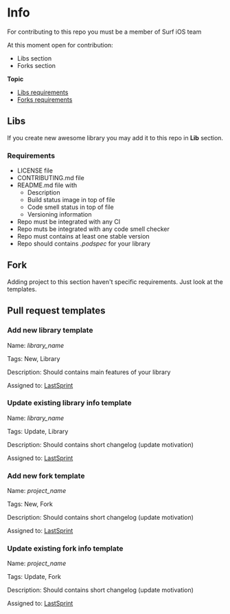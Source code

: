# Info

For contributing to this repo you must be a member of Surf iOS team

At this moment open for contribution:
- Libs section
- Forks section

**Topic**

- [Libs requirements](#libs)
- [Forks requirements](#fork)

## Libs

If you create new awesome library you may add it to this repo in **Lib** section.

### Requirements

- LICENSE file
- CONTRIBUTING.md file
- README.md file with
  - Description
  - Build status image in top of file
  - Code smell status in top of file
  - Versioning information
- Repo must be integrated with any CI
- Repo muts be integrated with any code smell checker
- Repo must contains at least one stable version
- Repo should contains *.podspec* for your library

## Fork

Adding project to this section haven't specific requirements. Just look at the templates. 

## Pull request templates

### Add new library template

Name: *library_name*

Tags: New, Library

Description: Should contains main features of your library

Assigned to: [LastSprint](https://guthub.com/LastSprint)

### Update existing library info template

Name: *library_name*

Tags: Update, Library

Description: Should contains short changelog (update motivation)

Assigned to: [LastSprint](https://guthub.com/LastSprint)

### Add new fork template

Name: *project_name*

Tags: New, Fork

Description: Should contains short changelog (update motivation)

Assigned to: [LastSprint](https://guthub.com/LastSprint)

### Update existing fork info template

Name: *project_name*

Tags: Update, Fork

Description: Should contains short changelog (update motivation)

Assigned to: [LastSprint](https://guthub.com/LastSprint)
